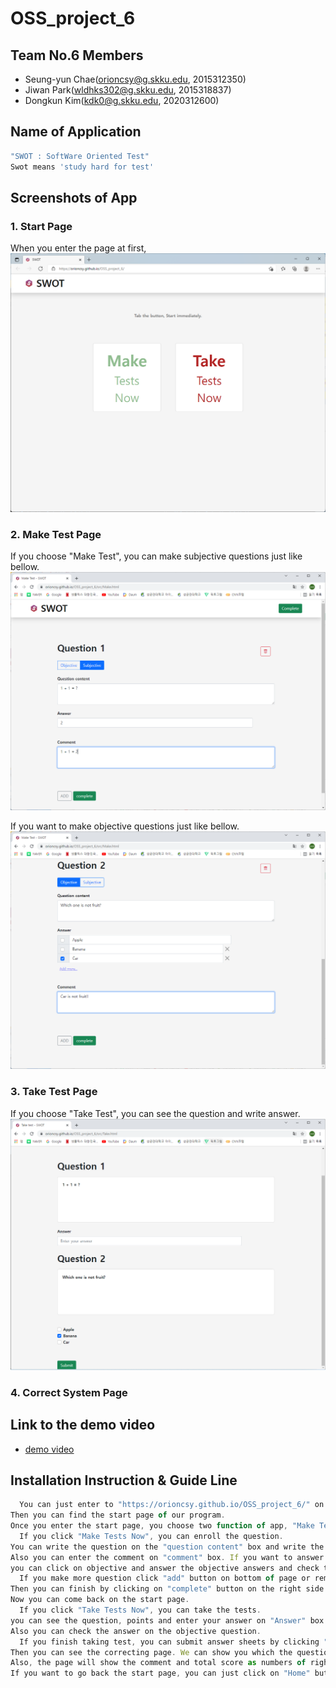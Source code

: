 # OSS_project_6

## Team No.6 Members
- Seung-yun Chae(orioncsy@g.skku.edu, 2015312350)
- Jiwan Park(wldhks302@g.skku.edu, 2015318837)
- Dongkun Kim(kdk0@g.skku.edu, 2020312600)

## Name of Application

```js
"SWOT : SoftWare Oriented Test"
Swot means 'study hard for test'
```

## Screenshots of App

### 1. Start Page

When you enter the page at first,
![image](./image/start_page.png)

### 2. Make Test Page

If you choose "Make Test", you can make subjective questions just like bellow.
![image](./image/Make_subjective_question.png)

If you want to make objective questions just like bellow.
![image](./image/Make_objective_question.png)

### 3. Take Test Page

If you choose "Take Test", you can see the question and write answer.
![image](./image/Take_test.png)

### 4. Correct System Page


## Link to the demo video


- [demo video]()


## Installation Instruction & Guide Line

```js
  You can just enter to "https://orioncsy.github.io/OSS_project_6/" on your web browser.
Then you can find the start page of our program.
Once you enter the start page, you choose two function of app, "Make Tests Now" or "Take Tests Now".
  If you click "Make Tests Now", you can enroll the question.
You can write the question on the "question content" box and write the answer on "answer" box.
Also you can enter the comment on "comment" box. If you want to answer as Objective.
you can click on objective and answer the objective answers and check the right answer.
  If you make more question click "add" button on bottom of page or remove question by trash bin icon.
Then you can finish by clicking on "complete" button on the right side of "add" button.
Now you can come back on the start page.
  If you click "Take Tests Now", you can take the tests.
you can see the question, points and enter your answer on "Answer" box.
Also you can check the answer on the objective question.
  If you finish taking test, you can submit answer sheets by clicking "submit" button on the bottom of the page.
Then you can see the correcting page. We can show you which the question is correct or incorrect.
Also, the page will show the comment and total score as numbers of right answers.
If you want to go back the start page, you can just click on "Home" button on the bottom of the page. 
```



